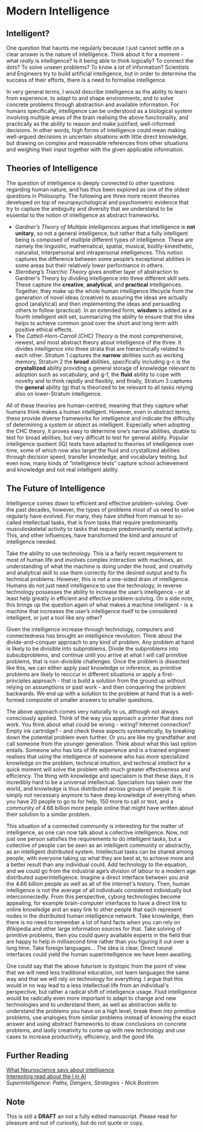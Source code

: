 # Modern Intelligence
## Intelligent?
One question that haunts me regularly because I just cannot settle on a clear answer is the nature of intelligence. Think about it for a moment - what *really* is intelligence? Is it being able to think logically? To connect the dots? To solve unseen problems? To know a lot of information? Scientists and Engineers try to build artificial intelligence, but in order to determine the success of their efforts, there is a need to formalise intelligence.  

In very general terms, I would describe intelligence as the ability to learn from experience, to adapt to and shape environments, and to solve concrete problems through abstraction and available information. For humans specifically, intelligence can be understood as a biological system involving multiple areas of the brain realising the above functionality, and practically as the ability to reason and make justified, well-informed decisions. In other words, high forms of intelligence could mean making well-argued decisions in uncertain situations with little direct knowledge, but drawing on complex and reasonable references from other situations and weighing their input together with the given applicable information.


## Theories of Intelligence
The question of intelligence is deeply connected to other questions regarding human nature, and has thus been explored as one of the oldest questions in Philosophy. The following are three more recent theories developed on top of neuropsychological and psychometric evidence that try to capture the ambiguity and diversity that we understand to be essential to the notion of intelligence as abstract frameworks.  

- *Gardner’s Theory of Multiple Intelligences* argues that intelligence is **not unitary**, so not a general intelligence, but rather that a fully intelligent being is composed of multiple different types of intelligence. These are namely the linguistic, mathematical, spatial, musical, bodily-kinesthetic, naturalist, interpersonal and intrapersonal intelligences. This notion captures the difference between some people’s exceptional abilities in some areas but their relatively lower performance in others.
- *Sternberg’s Triarchic Theory* gives another layer of abstraction to Gardner's Theory by dividing intelligence into three different skill sets. These capture the **creative**, **analytical**, and **practical** intelligences. Together, they make up the whole human intelligence lifecycle from the generation of novel ideas (creative) to assuring the ideas are actually good (analytical) and then implementing the ideas and persuading others to follow (practical). In an extended form, **wisdom** is added as a fourth intelligent skill set, summarizing the ability to ensure that the idea helps to achieve common good over the short and long term with positive ethical effects.
- The *Cattell-Horn-Carroll (CHC) Theory* is the most comprehensive, newest, and most abstract theory about intelligence of the three. It divides intelligence into three strata that are hierarchically related to each other. Stratum 1 captures the **narrow** abilities such as working memory, Stratum 2 the **broad** abilities, specifically including g-c is the **crystallized** ability providing a general storage of knowledge relevant to adoption such as vocabulary, and g-f, the **fluid** ability to cope with novelty and to think rapidly and flexibly, and finally, Stratum 3 captures the **general** ability (g) that is theorized to be relevant to all tasks relying also on lower-Stratum intelligence.  

All of these theories are human-centred, meaning that they capture what humans think makes a human intelligent. However, even in abstract terms, these provide diverse frameworks for intelligence and indicate the difficulty of determining a system or object as intelligent. Especially when adopting the CHC theory, it proves easy to determine one’s narrow abilities, doable to test for broad abilities, but very difficult to test for general ability. Popular intelligence quotient (IQ) tests have adapted to theories of intelligence over time, some of which now also target the fluid and crystallized abilities through decision speed, transfer knowledge, and vocabulary testing, but even now, many kinds of “intelligence tests” capture school achievement and knowledge and not real intelligent ability.  

## The Future of Intelligence
Intelligence comes down to efficient and effective problem-solving. Over the past decades, however, the types of problems most of us need to solve regularly have evolved. For many, they have shifted from manual to so-called intellectual tasks, that is from tasks that require predominantly musculoskeletal activity to tasks that require predominantly mental activity. This, and other influences, have transformed the kind and amount of intelligence needed.  

Take the ability to use technology. This is a fairly recent requirement to most of human life and involves complex interaction with machines, an understanding of what the machine is doing under the hood, and creativity and analytical skill to use them correctly for the desired output and to fix technical problems. However, this is not a one-sided drain of intelligence. Humans do not just need intelligence to use the technology, in reverse technology possesses the ability to increase the user’s intelligence - or at least help greatly in efficient and effective problem-solving. On a side note, this brings up the question again of what makes a machine intelligent - is a machine that increases the user’s intelligence itself to be considered intelligent, or just a tool like any other?  

Given the intelligence increase through technology, computers and connectedness has brought an intelligence revolution. Think about the divide-and-conquer approach to any kind of problem. Any problem at hand is likely to be divisible into subproblems. Divide the subproblems into subsubproblems, and continue until you arrive at what I will call primitive problems, that is non-divisible challenges. Once the problem is dissected like this, we can either apply past knowledge or inference, as primitive problems are likely to reoccur in different situations or apply a first-principles approach - that is build a solution from the ground up without relying on assumptions or past work - and then conquering the problem backwards. We end up with a solution to the problem at hand that is a well-formed composite of smaller answers to smaller questions.  

The above approach comes very naturally to us, although not always consciously applied. Think of the way you approach a printer that does not work. You think about what could be wrong - wiring? Internet connection? Empty ink cartridge? - and check these aspects systematically, by breaking down the potential problem even further. Or you are like my grandfather and call someone from the younger generation. Think about what this last option entails. Someone who has lots of life experience and is a trained engineer realises that using the intelligence of someone who has more specialized knowledge on the problem, technical intuition, and technical intellect for a quick moment will solve the problem with much greater effectiveness and efficiency. The thing with knowledge and specialism is that these days, it is incredibly hard to be a universal intellectual. Specialism has taken over the world, and knowledge is thus distributed across groups of people. It is simply not necessary anymore to have deep knowledge of everything when you have 20 people to go to for help, 150 more to call or text, and a community of 4.66 billion more people online that might have written about their solution to a similar problem.  

This situation of a connected community is interesting for the matter of intelligence, as one can now talk about a collective intelligence. Now, not just one person satisfies the requirements to do intelligent tasks, but a collective of people can be seen as an intelligent community or abstractly, as an intelligent distributed system. Intellectual tasks can be shared among people, with everyone taking up what they are best at, to achieve more and a better result than any individual could. Add technology to the equation, and we could go from the industrial age’s division of labour to a modern age distributed superintelligence. Imagine a direct interface between you and the 4.66 billion people as well as all of the internet's history. Then, human intelligence is not the average of all individuals considered individually but interconnectedly. From this perspective, cyborg technologies become appealing, for example brain-computer interfaces to have a direct link to online knowledge and an easy link to other people that each represent nodes in the distributed human intelligence network. Take knowledge, then there is no need to remember a lot of hard facts when you can rely on Wikipedia and other large information sources for that. Take solving of primitive problems, then you could query available experts in the field that are happy to help in millisecond time rather than you figuring it out over a long time. Take foreign languages… The idea is clear. Direct neural interfaces could yield the human superintelligence we have been awaiting.  

One could say that the above futurism is dystopic from the point of view that we will need less traditional education, not learn languages the same way and that we will rely on technology for everything. I argue that this would in no way lead to a less intellectual life from an individual's perspective, but rather a radical shift of intelligence usage. Fluid intelligence would be radically even more important to adapt to change and new technologies and to understand them, as well as abstraction skills to understand the problems you have on a high level, break them into primitive problems, use analogies from similar problems instead of knowing the exact answer and using abstract frameworks to draw conclusions on concrete problems, and lastly creativity to come up with new technology and use cases to increase productivity, efficiency, and the good life.  

## Further Reading
[What Neuroscience says about intelligence](https://www.ncbi.nlm.nih.gov/pmc/articles/PMC3341646/)  
[Interesting read about the I in AI](https://arxiv.org/ftp/arxiv/papers/1610/1610.07862.pdf)  
*Superintelligence: Paths, Dangers, Strategies - Nick Bostrom*

## Note
This is still a **DRAFT** an not a fully edited manuscript. Please read for pleasure and out of curiosity, but do not quote or copy.
